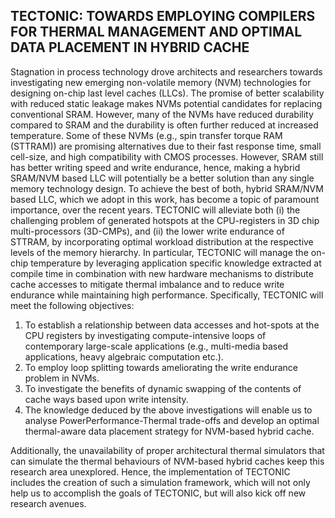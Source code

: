 TECTONIC: TOWARDS EMPLOYING COMPILERS FOR THERMAL MANAGEMENT AND OPTIMAL DATA PLACEMENT IN HYBRID CACHE
-------------------------------------------------------------------------------------------------------

  Stagnation in process technology drove architects and researchers towards investigating new emerging non-volatile memory (NVM) technologies for designing on-chip last level caches (LLCs). The promise of better scalability with reduced static leakage makes NVMs potential candidates for replacing conventional
SRAM. However, many of the NVMs have reduced durability compared to SRAM and the durability is often further reduced at increased temperature. Some of these NVMs (e.g., spin transfer torque RAM (STTRAM)) are promising alternatives due to their fast response time, small cell-size, and high compatibility with CMOS processes. However, SRAM still has better writing speed and write endurance, hence, making a hybrid SRAM/NVM based LLC will potentially be a better solution than any single memory technology design. To achieve the best of both, hybrid SRAM/NVM based LLC, which we adopt in this work, has become a topic of paramount importance, over the recent years. TECTONIC will alleviate both (i) the challenging problem of generated hotspots at the CPU-registers in 3D chip multi-processors (3D-CMPs), and (ii) the lower write endurance of STTRAM, by incorporating optimal workload distribution at the respective levels of the memory hierarchy. In particular, TECTONIC will manage the on-chip temperature by leveraging application specific knowledge extracted at compile time in combination with new hardware mechanisms to distribute cache accesses to mitigate thermal imbalance and to reduce write endurance while maintaining high performance. Specifically, TECTONIC will meet the following objectives: 
  1. To establish a relationship between data accesses and hot-spots at the CPU registers by investigating compute-intensive loops of contemporary large-scale applications (e.g., multi-media based applications, heavy algebraic computation etc.). 
  2. To employ loop splitting towards ameliorating the write endurance problem in NVMs. 
  3. To investigate the benefits of dynamic swapping of the contents of cache ways based upon write intensity. 
  4. The knowledge deduced by the above investigations will enable us to analyse PowerPerformance-Thermal trade-offs and develop an optimal thermal-aware data placement strategy for NVM-based hybrid cache.
  
  Additionally, the unavailability of proper architectural thermal simulators that can simulate the thermal
behaviours of NVM-based hybrid caches keep this research area unexplored. Hence, the implementation of
TECTONIC includes the creation of such a simulation framework, which will not only help us to accomplish
the goals of TECTONIC, but will also kick off new research avenues.
